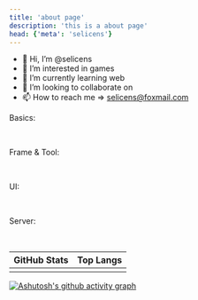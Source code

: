```yaml
---
title: 'about page'
description: 'this is a about page'
head: {'meta': 'selicens'}
---
```


- 👋 Hi, I’m @selicens
- 👀 I’m interested in games
- 🌱 I’m currently learning web
- 💞️ I’m looking to collaborate on
- 📫 How to reach me => <selicens@foxmail.com>

<div>
  <p>Basics:</p>
  <span class="flex gap-2">
    <img src="https://img.shields.io/badge/-HTML5-E34F26?style=flat-square&logo=html5&logoColor=white" alt="" />
    <img src="https://img.shields.io/badge/-CSS3-1572B6?style=flat-square&logo=css3" alt="" />
    <img src="https://img.shields.io/badge/-JavaScript-FFD700?style=flat-square&logo=javascript&logoColor=white" alt="" />
    <img src="https://img.shields.io/badge/-TypeScript-337ab7?style=flat-square&logo=typescript&logoColor=white" alt="" />
  </span>  
</div>
<div>
  <p>Frame & Tool:</p>
  <span class="flex gap-2">
    <img src="https://img.shields.io/badge/-JQuery-0769AD?style=flat-square&logo=jquery" alt="" />
    <img src="https://img.shields.io/badge/-React-20232A?style=flat-square&logo=react" alt="" />
    <img src="https://img.shields.io/badge/-Vue-%2335495e.svg?style=flat-square&logo=vuedotjs" alt="" />
    <img src="https://img.shields.io/badge/-WebPack-2B3A42?style=flat-square&logo=webpack" alt="" />
    <img src="https://img.shields.io/badge/-Vite-646CFF?style=flat-square&logo=Vite&logoColor=white" alt="" />
    <img src="https://img.shields.io/badge/-Git-F0EFE7?style=flat-square&logo=git" alt="" />
    <img src="https://img.shields.io/badge/-Axios-5A29E4?style=flat-square&logo=axios" alt="" />
    <img src="https://img.shields.io/badge/-UniApp-3A9E46?style=flat-square&logo=uni-app" alt="" />
  </span>  
</div>
<div>
  <p>UI:</p>
  <span class="flex gap-2">
    <img src="https://img.shields.io/badge/-BootStrap-800080?style=flat-square&logo=bootstrap&logoColor=white" alt="" />
    <img src="https://img.shields.io/badge/-AntDesign-1890ff?style=flat-square&logo=ant-design" alt="" />
    <img src="https://img.shields.io/badge/-AntDesignVue-1890ff?style=flat-square&logo=ant-design-vue" alt="" />
    <img src="https://img.shields.io/badge/-Element-409EFF?style=flat-square" alt="" />
    <img src="https://img.shields.io/badge/-ElementPlus-409EFF?style=flat-square" alt="" />
  </span>
</div>
<div>
  <p>Server:</p>
  <span class="flex gap-2">
    <img src="https://img.shields.io/badge/-Linux-185886?style=flat-square&logo=linux&logoColor=white" alt="" />
    <img src="https://img.shields.io/badge/-MySql-3e6e93?style=flat-square&logo=mysql&logoColor=white" alt="" />
    <img src="https://img.shields.io/badge/-Nginx-008000?style=flat-square&logo=nginx" alt="" />
    <img src="https://img.shields.io/badge/-Docker-003F8C?style=flat-square&logo=docker" alt="" />
    <img src="https://img.shields.io/badge/-NodeJS-6DA55F?style=flat-square&logo=node.js&logoColor=white" alt="" />
    <img src="https://img.shields.io/badge/-Express-3e6e93?style=flat-square&logo=express" alt="" />
    <img src="https://img.shields.io/badge/nestjs-%23E0234E.svg?style=flat-square&logo=nestjs&logoColor=white" alt="" />
    <img src="https://img.shields.io/badge/Nuxt-ffffffbf?style=flat-square&logo=nuxtdotjs&logoColor=00c16a" alt="" />
  </span>  
</div>

| GitHub Stats | Top Langs |
| :----------: | :-------: |
| <img align="center" src="https://github-readme-stats.vercel.app/api?username=selicens&show_icons=true&theme=buefy&hide_border=true" alt="" /> | <img align="center" src="https://github-readme-stats.vercel.app/api/top-langs/?username=selicens&layout=compact&theme=buefy&hide_border=true" alt="" /> |

[![Ashutosh's github activity graph](https://github-readme-activity-graph.vercel.app/graph?username=selicens&theme=react-dark)](https://github.com/selicens/github-readme-activity-graph)
